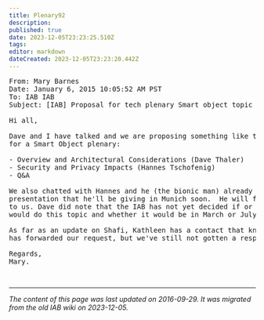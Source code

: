 ```yaml
---
title: Plenary92
description: 
published: true
date: 2023-12-05T23:23:25.510Z
tags: 
editor: markdown
dateCreated: 2023-12-05T23:23:20.442Z
---
```


<pre>
From: Mary Barnes <mary.ietf.barnes@gmail.com>
Date: January 6, 2015 10:05:52 AM PST
To: IAB IAB <iab@iab.org>
Subject: [IAB] Proposal for tech plenary Smart object topic

Hi all,

Dave and I have talked and we are proposing something like the following 
for a Smart Object plenary:

- Overview and Architectural Considerations (Dave Thaler)
- Security and Privacy Impacts (Hannes Tschofenig)
- Q&A

We also chatted with Hannes and he (the bionic man) already has a 
presentation that he'll be giving in Munich soon.  He will forward that 
to us. Dave did note that the IAB has not yet decided if or whether we 
would do this topic and whether it would be in March or July.

As far as an update on Shafi, Kathleen has a contact that knows her who 
has forwarded our request, but we've still not gotten a response.  

Regards,
Mary. 
</pre>

&nbsp;
&nbsp;
&nbsp;

---

*The content of this page was last updated on 2016-09-29. It was migrated from the old IAB wiki on 2023-12-05.*